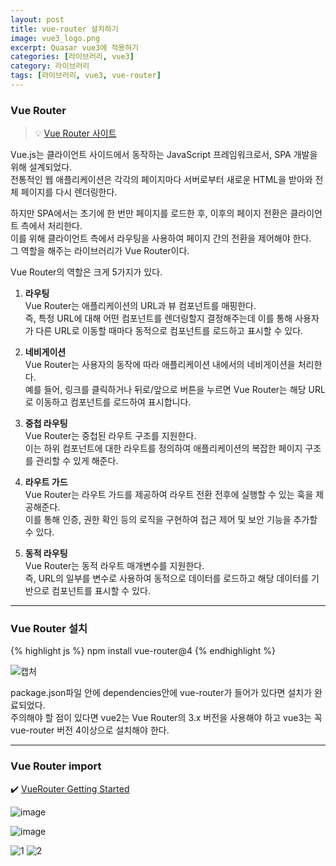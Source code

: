 ```yaml
---
layout: post
title: vue-router 설치하기
image: vue3_logo.png
excerpt: Quasar vue3에 적용하기
categories: [라이브러리, vue3]
category: 라이브러리
tags: [라이브러리, vue3, vue-router]
---
```


### Vue Router
> 💡 [Vue Router 사이트](https://router.vuejs.org/guide/)

Vue.js는 클라이언트 사이드에서 동작하는 JavaScript 프레임워크로서, SPA 개발을 위해 설계되었다.  
전통적인 웹 애플리케이션은 각각의 페이지마다 서버로부터 새로운 HTML을 받아와 전체 페이지를 다시 렌더링한다.  

하지만 SPA에서는 초기에 한 번만 페이지를 로드한 후, 이후의 페이지 전환은 클라이언트 측에서 처리한다.  
이를 위해 클라이언트 측에서 라우팅을 사용하여 페이지 간의 전환을 제어해야 한다.  
그 역할을 해주는 라이브러리가 Vue Router이다.  

Vue Router의 역할은 크게 5가지가 있다.

1. **라우팅**  
  Vue Router는 애플리케이션의 URL과 뷰 컴포넌트를 매핑한다.  
  즉, 특정 URL에 대해 어떤 컴포넌트를 렌더링할지 결정해주는데 이를 통해 사용자가 다른 URL로 이동할 때마다 동적으로 컴포넌트를 로드하고 표시할 수 있다.

2. **네비게이션**  
  Vue Router는 사용자의 동작에 따라 애플리케이션 내에서의 네비게이션을 처리한다.  
  예를 들어, 링크를 클릭하거나 뒤로/앞으로 버튼을 누르면 Vue Router는 해당 URL로 이동하고 컴포넌트를 로드하여 표시합니다.  

3. **중첩 라우팅**  
  Vue Router는 중첩된 라우트 구조를 지원한다.  
  이는 하위 컴포넌트에 대한 라우트를 정의하여 애플리케이션의 복잡한 페이지 구조를 관리할 수 있게 해준다.  

4. **라우트 가드**   
  Vue Router는 라우트 가드를 제공하여 라우트 전환 전후에 실행할 수 있는 훅을 제공해준다.  
  이를 통해 인증, 권한 확인 등의 로직을 구현하여 접근 제어 및 보안 기능을 추가할 수 있다.  

5. **동적 라우팅**  
  Vue Router는 동적 라우트 매개변수를 지원한다.  
  즉, URL의 일부를 변수로 사용하여 동적으로 데이터를 로드하고 해당 데이터를 기반으로 컴포넌트를 표시할 수 있다.  

---

### Vue Router 설치

{% highlight js %}
npm install vue-router@4
{% endhighlight %}  

![캡처](https://github.com/DaYoung-woo/DaYoung-woo.github.io/assets/131967254/07a6b16e-ed4d-49b5-b2aa-0767103dcefb)

package.json파일 안에 dependencies안에 vue-router가 들어가 있다면 설치가 완료되었다.  
주의해야 할 점이 있다면 vue2는 Vue Router의 3.x 버전을 사용해야 하고 vue3는 꼭 vue-router 버전 4이상으로 설치해야 한다.  

---

### Vue Router import

✔️ [VueRouter Getting Started](https://router.vuejs.org/guide/)


![image](https://github.com/DaYoung-woo/DaYoung-woo.github.io/assets/131967254/a7ebfb50-da41-4893-b274-5d4c764d0b5f)

![image](https://github.com/DaYoung-woo/DaYoung-woo.github.io/assets/131967254/2e6e55eb-d8be-44ac-b4cb-5c1900b28892)



![1](https://github.com/DaYoung-woo/DaYoung-woo.github.io/assets/131967254/f387e001-aea1-47a6-a6e4-cf433531799f)
![2](https://github.com/DaYoung-woo/DaYoung-woo.github.io/assets/131967254/474eb391-f5e8-40bc-aafe-fd8738a94008)
